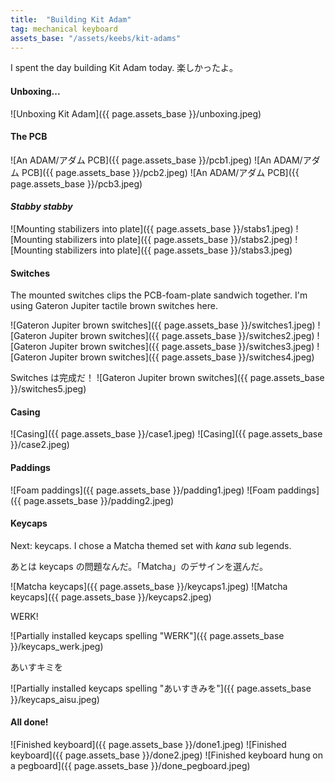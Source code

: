 ```yaml
---
title:  "Building Kit Adam"
tag: mechanical keyboard
assets_base: "/assets/keebs/kit-adams"
---
```


I spent the day building Kit Adam today. 楽しかったよ。

#### Unboxing...

![Unboxing Kit Adam]({{ page.assets_base }}/unboxing.jpeg)

#### The PCB

![An ADAM/アダム PCB]({{ page.assets_base }}/pcb1.jpeg)
![An ADAM/アダム PCB]({{ page.assets_base }}/pcb2.jpeg)
![An ADAM/アダム PCB]({{ page.assets_base }}/pcb3.jpeg)

#### *Stabby stabby*

![Mounting stabilizers into plate]({{ page.assets_base }}/stabs1.jpeg)
![Mounting stabilizers into plate]({{ page.assets_base }}/stabs2.jpeg)
![Mounting stabilizers into plate]({{ page.assets_base }}/stabs3.jpeg)

#### Switches

The mounted switches clips the PCB-foam-plate sandwich together. I'm using
Gateron Jupiter tactile brown switches here.

![Gateron Jupiter brown switches]({{ page.assets_base }}/switches1.jpeg)
![Gateron Jupiter brown switches]({{ page.assets_base }}/switches2.jpeg)
![Gateron Jupiter brown switches]({{ page.assets_base }}/switches3.jpeg)
![Gateron Jupiter brown switches]({{ page.assets_base }}/switches4.jpeg)

Switches は完成だ！
![Gateron Jupiter brown switches]({{ page.assets_base }}/switches5.jpeg)

#### Casing

![Casing]({{ page.assets_base }}/case1.jpeg)
![Casing]({{ page.assets_base }}/case2.jpeg)

#### Paddings

![Foam paddings]({{ page.assets_base }}/padding1.jpeg)
![Foam paddings]({{ page.assets_base }}/padding2.jpeg)

#### Keycaps

Next: keycaps. I chose a Matcha themed set with *kana* sub legends.

あとは keycaps の問題なんだ。「Matcha」のデサインを選んだ。

![Matcha keycaps]({{ page.assets_base }}/keycaps1.jpeg)
![Matcha keycaps]({{ page.assets_base }}/keycaps2.jpeg)

WERK!

![Partially installed keycaps spelling "WERK"]({{ page.assets_base }}/keycaps_werk.jpeg)

あいすキミを

![Partially installed keycaps spelling "あいすきみを"]({{ page.assets_base }}/keycaps_aisu.jpeg)

#### All done!

![Finished keyboard]({{ page.assets_base }}/done1.jpeg)
![Finished keyboard]({{ page.assets_base }}/done2.jpeg)
![Finished keyboard hung on a pegboard]({{ page.assets_base }}/done_pegboard.jpeg)
